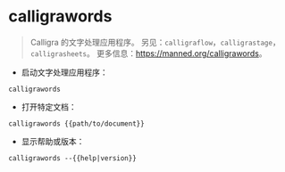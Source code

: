# calligrawords

> Calligra 的文字处理应用程序。
> 另见：`calligraflow`，`calligrastage`，`calligrasheets`。
> 更多信息：<https://manned.org/calligrawords>。

- 启动文字处理应用程序：

`calligrawords`

- 打开特定文档：

`calligrawords {{path/to/document}}`

- 显示帮助或版本：

`calligrawords --{{help|version}}`